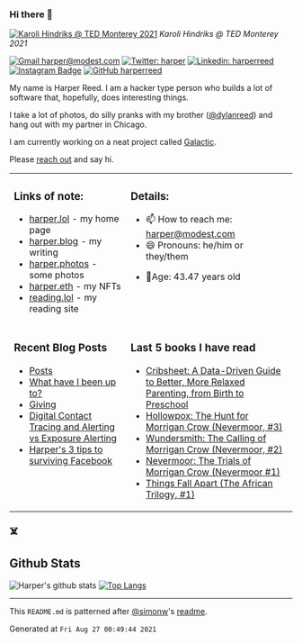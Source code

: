 ### Hi there 👋

<!-- photos starts -->
[![Karoli Hindriks @ TED Monterey 2021](https://harper.photos/photos/B0002066.JPG/B0002066_hud7569ac707e2a2d9064cae2c0c360aea_2283167_1200x0_resize_q75_box.JPG)](https://harper.photos/photos/B0002066.JPG/) 
 *Karoli Hindriks @ TED Monterey 2021*
<!-- photos ends -->


<!-- social starts -->
[![Gmail harper@modest.com](https://img.shields.io/badge/-harper@modest.com-c14438?style=flat&logo=Gmail&logoColor=white&link=mailto:harper@modest.com)](mailto:harper@modest.com)
[![Twitter: harper](https://img.shields.io/twitter/follow/harper?style=social)](https://twitter.com/harper)
[![Linkedin: harperreed](https://img.shields.io/badge/-harperreed-blue?style=flat&logo=Linkedin&logoColor=white&link=https://www.linkedin.com/in/harperreed/)](https://www.linkedin.com/in/harperreed/)
[![Instagram Badge](https://img.shields.io/badge/-@harperreed-purple?style=flat&logo=instagram&logoColor=white&link=https://instagram.com/harperreed/)](https://instagram.com/harperreed)
[![GitHub harperreed](https://img.shields.io/github/followers/harperreed?label=follow&style=social)](https://github.com/harperreed)

<!-- social ends -->

<!-- bio starts -->
My name is Harper Reed. I am a hacker type person who builds a lot of software that, hopefully, does interesting things. 

I take a lot of photos, do silly pranks with my brother ([@dylanreed](http://twitter.com/dylanreed)) and hang out with my partner in Chicago. 

I am currently working on a neat project called [Galactic](https://galactic.io).

Please [reach out](mailto:harper@modest.com) and say hi. 

<!-- bio ends -->



<table><tr><td valign="top">

### Links of note: 

<!-- links starts -->
- [harper.lol](http://harper.lol) - my home page
- [harper.blog](http://harper.blog) - my writing
- [harper.photos](http://harper.photos) - some photos
- [harper.eth](http://harper.eth.link) - my NFTs
- [reading.lol](http://reading.lol) - my reading site



<!-- links ends -->

</td><td valign="top">

### Details: 

<!-- details starts -->
- 📫 How to reach me: [harper@modest.com](mailto:harper@modest.com)
- 😄 Pronouns: he/him or they/them
<!-- age starts -->
- 👨Age: 43.47 years old
<!-- age ends -->
<!-- details ends -->

</td></tr><tr><td valign="top">

### Recent Blog Posts

<!-- blog starts -->
* [Posts](https://harper.blog/post/)
* [What have I been up to?](https://harper.blog/2020/09/21/what-have-i-been-up-to/)
* [Giving](https://harper.blog/2020/06/04/giving/)
* [Digital Contact Tracing and Alerting vs Exposure Alerting](https://harper.blog/2020/04/22/digital-contact-tracing-and-alerting-vs-exposure-alerting/)
* [Harper's 3 tips to surviving Facebook](https://harper.blog/2018/10/11/harpers-3-tips-to-surviving-facebook/)
<!-- blog ends -->

</td><td valign="top">


### Last 5 books I have read

<!-- books starts -->
* [Cribsheet: A Data-Driven Guide to Better, More Relaxed Parenting, from Birth to Preschool](https://reading.lol/books/cribsheet-a-data-driven-guide-to-better-more-relaxed-parenting-from-birth-to-preschool/)
* [Hollowpox: The Hunt for Morrigan Crow (Nevermoor, #3)](https://reading.lol/books/hollowpox-the-hunt-for-morrigan-crow-nevermoor-3/)
* [Wundersmith: The Calling of Morrigan Crow (Nevermoor, #2)](https://reading.lol/books/wundersmith-the-calling-of-morrigan-crow-nevermoor-2/)
* [Nevermoor: The Trials of Morrigan Crow (Nevermoor #1)](https://reading.lol/books/nevermoor-the-trials-of-morrigan-crow-nevermoor-1/)
* [Things Fall Apart (The African Trilogy, #1)](https://reading.lol/books/things-fall-apart-the-african-trilogy-1/)
<!-- books ends -->

</td></tr></table>



### ☠️

## Github Stats


<!-- github_stats starts -->
![Harper's github stats](https://github-readme-stats.vercel.app/api?username=harperreed&show_icons=&private_count=true)
[![Top Langs](https://github-readme-stats.vercel.app/api/top-langs/?username=harperreed&layout=compact)]()

<!-- github_stats ends -->

-----

This `README.md` is patterned after [@simonw](https://twitter.com/simonw)'s [readme](https://simonwillison.net/2020/Jul/10/self-updating-profile-readme/). 

<!-- date starts -->
Generated at `Fri Aug 27 00:49:44 2021`
<!-- date ends -->

